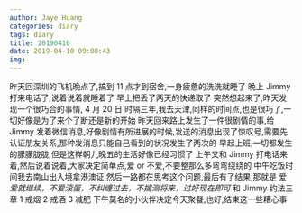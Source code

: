 ```yaml
---
author: Jaye Huang
categories: diary
tags: diary
title: 20190410
date: 2019-04-10 09:08:43
img:
---
```


昨天回深圳的飞机晚点了,搞到 11 点才到宿舍,一身疲惫的洗洗就睡了
晚上 Jimmy 打来电话了,说着说着就睡着了
早上把丢了两天的快递取了
突然想起来了,昨天发现一个很巧合的事情,
4 月 20 日 时隔三年,我去天津,同样的时间点,也是很巧了,一切好像是为了来个了断还是新的开始
昨天回来路上发生了一件很剧情的事,给 Jimmy 发着微信消息,好像剧情有所进展的时候,发送的消息出现了惊叹号,需要先认证朋友关系,那种发消息只能自己看到的状况发生了两次的
早起上班,一切都发生的朦朦胧胧,但是这样朝九晚五的生活好像已经习惯了
上午又和 Jimmy 打电话来着,然后说着说着,大家决定简单点,爱 or 不爱,不要整那么多弯弯绕绕的
中午吃饭时间我去南山出入境拿港澳证,然后一路都在思考这个问题,最后有了结果,那就是 爱
_爱就继续，不爱滚蛋，不纠缠过去，不揣测将来，过好现在即可_
和 Jimmy 约法三章 1 戒烟 2 戒酒 3 减肥
下午莫名的小伙伴决定今天聚餐,也好,结束这一些糟心事
